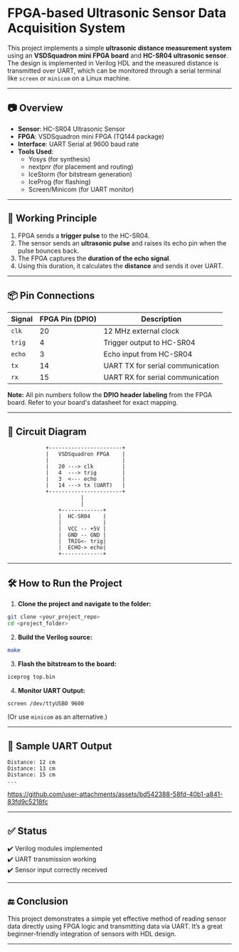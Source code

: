 # FPGA-based Ultrasonic Sensor Data Acquisition System

This project implements a simple **ultrasonic distance measurement system** using an **VSDSquadron mini FPGA board** and **HC-SR04 ultrasonic sensor**. The design is implemented in Verilog HDL and the measured distance is transmitted over UART, which can be monitored through a serial terminal like `screen` or `minicom` on a Linux machine.

---

## 📷 Overview

- **Sensor**: HC-SR04 Ultrasonic Sensor
- **FPGA**: VSDSquadron mini FPGA (TQ144 package)
- **Interface**: UART Serial at 9600 baud rate
- **Tools Used**:
  - Yosys (for synthesis)
  - nextpnr (for placement and routing)
  - IceStorm (for bitstream generation)
  - IceProg (for flashing)
  - Screen/Minicom (for UART monitor)

---

## 🔁 Working Principle

1. FPGA sends a **trigger pulse** to the HC-SR04.
2. The sensor sends an **ultrasonic pulse** and raises its echo pin when the pulse bounces back.
3. The FPGA captures the **duration of the echo signal**.
4. Using this duration, it calculates the **distance** and sends it over UART.

---

## 📦 Pin Connections

| Signal      | FPGA Pin (DPIO) | Description           |
|-------------|------------------|-----------------------|
| `clk`       | 20               | 12 MHz external clock |
| `trig`      | 4                | Trigger output to HC-SR04 |
| `echo`      | 3                | Echo input from HC-SR04   |
| `tx`        | 14               | UART TX for serial communication |
| `rx`        |15                | UART RX for serial communication |

**Note:** All pin numbers follow the **DPIO header labeling** from the FPGA board. Refer to your board's datasheet for exact mapping.

---

## 🔌 Circuit Diagram

```
            +-----------------------+
            |   VSDSquadron FPGA    |
            |                       |
            |   20 ---> clk         |
            |   4  ---> trig        |
            |   3  <--- echo        |
            |   14 ---> tx (UART)   |
            +-----------------------+
                       |
                       |
                +-------------+
                |  HC-SR04    |
                |             |
                |  VCC -- +5V |
                |  GND -- GND |
                |  TRIG<- trig|
                |  ECHO-> echo|
                +-------------+
```

---

## 🛠️ How to Run the Project

1. **Clone the project and navigate to the folder:**

```bash
git clone <your_project_repo>
cd <project_folder>
```

2. **Build the Verilog source:**

```bash
make
```

3. **Flash the bitstream to the board:**

```bash
iceprog top.bin
```

4. **Monitor UART Output:**

```bash
screen /dev/ttyUSB0 9600
```

(Or use `minicom` as an alternative.)

---

## 📏 Sample UART Output

```
Distance: 12 cm
Distance: 13 cm
Distance: 15 cm
...
```



https://github.com/user-attachments/assets/bd542388-58fd-40b1-a841-83fd9c5218fc



---

## ✅ Status

✔️ Verilog modules implemented  
✔️ UART transmission working  
✔️ Sensor input correctly received  


---

## 🔚 Conclusion

This project demonstrates a simple yet effective method of reading sensor data directly using FPGA logic and transmitting data via UART. It’s a great beginner-friendly integration of sensors with HDL design.

---

